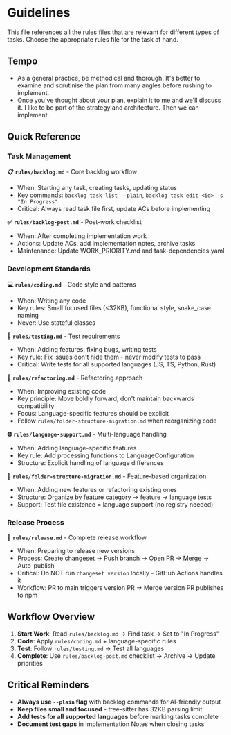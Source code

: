 # Guidelines

This file references all the rules files that are relevant for different types of tasks. Choose the appropriate rules file for the task at hand.

## Tempo

- As a general practice, be methodical and thorough. It's better to examine and scrutinise the plan from many angles before rushing to implement.
- Once you've thought about your plan, explain it to me and we'll discuss it. I like to be part of the strategy and architecture. Then we can implement.

## Quick Reference

### Task Management

**📋 `rules/backlog.md`** - Core backlog workflow

- When: Starting any task, creating tasks, updating status
- Key commands: `backlog task list --plain`, `backlog task edit <id> -s "In Progress"`
- Critical: Always read task file first, update ACs before implementing

**✅ `rules/backlog-post.md`** - Post-work checklist

- When: After completing implementation work
- Actions: Update ACs, add implementation notes, archive tasks
- Maintenance: Update WORK_PRIORITY.md and task-dependencies.yaml

### Development Standards

**💻 `rules/coding.md`** - Code style and patterns

- When: Writing any code
- Key rules: Small focused files (<32KB), functional style, snake_case naming
- Never: Use stateful classes

**🧪 `rules/testing.md`** - Test requirements

- When: Adding features, fixing bugs, writing tests
- Key rule: Fix issues don't hide them - never modify tests to pass
- Critical: Write tests for all supported languages (JS, TS, Python, Rust)

**🔧 `rules/refactoring.md`** - Refactoring approach

- When: Improving existing code
- Key principle: Move boldly forward, don't maintain backwards compatibility
- Focus: Language-specific features should be explicit
- Follow `rules/folder-structure-migration.md` when reorganizing code

**🌐 `rules/language-support.md`** - Multi-language handling

- When: Adding language-specific features
- Key rule: Add processing functions to LanguageConfiguration
- Structure: Explicit handling of language differences

**📁 `rules/folder-structure-migration.md`** - Feature-based organization

- When: Adding new features or refactoring existing ones
- Structure: Organize by feature category → feature → language tests
- Support: Test file existence = language support (no registry needed)

### Release Process

**🚀 `rules/release.md`** - Complete release workflow

- When: Preparing to release new versions
- Process: Create changeset → Push branch → Open PR → Merge → Auto-publish
- Critical: Do NOT run `changeset version` locally - GitHub Actions handles it
- Workflow: PR to main triggers version PR → Merge version PR publishes to npm

## Workflow Overview

1. **Start Work**: Read `rules/backlog.md` → Find task → Set to "In Progress"
2. **Code**: Apply `rules/coding.md` + language-specific rules
3. **Test**: Follow `rules/testing.md` → Test all languages
4. **Complete**: Use `rules/backlog-post.md` checklist → Archive → Update priorities

## Critical Reminders

- **Always use `--plain` flag** with backlog commands for AI-friendly output
- **Keep files small and focused** - tree-sitter has 32KB parsing limit
- **Add tests for all supported languages** before marking tasks complete
- **Document test gaps** in Implementation Notes when closing tasks
